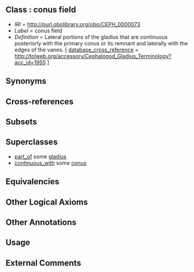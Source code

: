 
## Class : conus field

 * *IRI* = http://purl.obolibrary.org/obo/CEPH_0000073
 * *Label* = conus field
 * *Definition* = Lateral portions of the gladius that are continuous posteriorly with the primary conus or its remnant and laterally with the edges of the vanes. [ [database_cross_reference](../../ef/oboInOwl#hasDbXref.md) = http://tolweb.org/accessory/Cephalopod_Gladius_Terminology?acc_id=1955 ]

## Synonyms


## Cross-references


## Subsets


## Superclasses

 * [part_of](../../BFO/50/BFO_0000050.md) some [gladius](../../CEPH/24/CEPH_0000124.md)
 * [continuous_with](../../ceph#continuous/th/ceph#continuous_with.md) some [conus](../../CEPH/72/CEPH_0000072.md)

## Equivalencies


## Other Logical Axioms


## Other Annotations


## Usage


## External Comments


